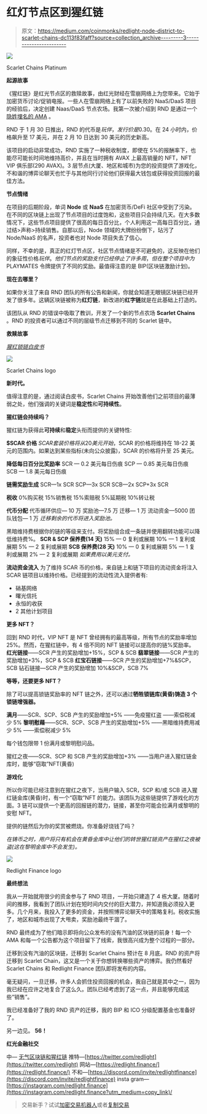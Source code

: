 # 红灯节点区到猩红链

> 原文：<https://medium.com/coinmonks/redlight-node-district-to-scarlet-chains-dc113f83faff?source=collection_archive---------3----------------------->

![](img/c7356fad6446f4f5f9fa6bd6b208ed68.png)

Scarlet Chains Platinum

**起源故事**

《猩红链》是红光节点区的救赎故事，由红光财经在雪崩网络上为您带来。它始于加密货币讨论/促销电报。一些人在雪崩网络上有了以前失败的 NaaS/DaaS 项目的经验后，决定创建 Naas/DaaS 节点农场。我第一次被介绍到 RND 是通过一个[隐姓埋名的 AMA](https://www.youtube.com/watch?v=s9kY_o9Dq_w&t=3654s) 。

RND 于 1 月 30 日推出，RND 的代币是$玩伴，发行价是$0.30。在 24 小时内，价格飙升至 17 美元，并在 2 月 10 日达到 30 美元的历史新高。

该项目的启动非常成功，RND 实施了一种税收制度，即使在 5%的报酬率下，也能尽可能长时间地维持高价，并且在当时拥有 AVAX 上最高销量的 NFT，NFT VIP 俱乐部(290 AVAX)。3 层节点(大厦、地区和城市)为您的投资提供了游戏化，不和谐的博弈论聊天也忙于与其他同行讨论他们获得最大钱包或获得投资回报的最佳方法。

**节点情绪**

在项目的后期阶段，单词 **Node** 或 **NaaS** 在加密货币/DeFi 社区中受到了污染。在不同的区块链上出现了节点项目的过度饱和，这些项目只会持续几天。在大多数情况下，这些节点项目提供了很高的每日百分比，个人利用这一高每日百分比，通过结>声称>持续销售。自那以后，Node 领域的大牌纷纷倒下，玷污了 Node/NaaS 的名声，投资者也对 Node 项目失去了信心。

同样，不幸的是，真正的红灯节点区，社区节点情绪是不可避免的，这反映在他们的象征性价格$玩伴。他们节点的奖励支付已经停止了许多周，但在整个项目中为$ PLAYMATES 令牌提供了不同的奖励。最值得注意的是 BIP(区块链激励计划)。

**现在去哪里？**

如果你关注了来自 RND 团队的所有公告和新闻，你就会知道无眼镜区块链已经开发了很多年。这辆区块链被称为**红灯链**，新改进的**红字链**就是在此基础上打造的。

该团队从 RND 的错误中吸取了教训，开发了一个新的节点农场 **Scarlet Chains** 。RND 的投资者可以通过不同的层级节点迁移到不同的 Scarlet 链中。

**救赎故事**

[*猩红锁链白皮书*](https://redlight.finance/wp-content/uploads/2022/07/Whitepaper-Scarlet-Chains.pdf)

![](img/f27854df3f40c9c058b5da63b3c062da.png)

Scarlet Chains logo

**新时代。**

值得注意的是，通过阅读白皮书，Scarlet Chains 开始改善他们之前项目的最薄弱之处，他们强调的关键词是**稳定性**和**可持续性**。

**猩红链会持续吗？**

猩红链为获得此**可持续**和**稳定**头衔而提供的关键特性:

**$SCAR 价格** $SCAR 套装价格将从 20 美元开始，$SCAR 的价格将维持在 18-22 美元的范围内。如果达到某些指标(未向公众披露)，SCAR 的价格将升至 25 美元。

**降低每日百分比奖励率**
SCR — 0.2 美元每日伤痕
SCP — 0.85 美元每日伤痕
SCB — 1.8 美元每日伤痕

**链需奖励生成**
SCR—1x SCR
SCP—3x SCR
SCB—2x SCP+3x SCR

**税收**
0%购买税
15%销售税
15%索赔税
5%延期税
10%转让税

**代币分配** 代币循环供应— 10 万
奖励池—7.5 万
迁移— 1 万
流动资金—5000
团队钱包— 1 万
*迁移剩余的代币将进入奖励池。*

黑暗维持费根据你的链的等级来支付。将奖励组合成一条链并使用翻转功能可以降低维持费%。
**SCR & SCP 保养费(14 天)** 15% — 0 复利或展期
10% — 1 复利或展期
5% — 2 复利或展期
**SCB 保养费(28 天)** 10% — 0 复利或展期
5% — 1 复利或展期
2% — 2 复利或展期
*如果费用以美元支付。*

**流动资金流入** 为了维持 SCAR 币的价格，来自链上和链下项目的流动资金将注入 SCAR 链项目以维持价格。已经提到的流动性流入提供者有:

*   硝基网络
*   曙光信托
*   永恒的收获
*   2 其他计划项目

**更多 NFT？**

回到 RND 时代，VIP NFT 是 NFT 曾经拥有的最高等级，所有节点的奖励率增加 25%。然而，在猩红链中，有 4 倍不同的 NFT 链接可以提高你的链%奖励率。
**红光链接**——SCR 产生的奖励增加+15%，SCP & SCB
**翡翠链接**——SCR 产生的奖励增加+3%，SCP & SCB
**红宝石链接**——SCR 产生的奖励增加+7%&SCP，SCB
钻石链接—SCR 产生的奖励增加 10%&SCP，SCB 7%

**等等，还要更多 NFT？**

除了可以提高锁链奖励率的 NFT 链之外，还可以通过**牺牲锁链库(黄昏)铸造 3 个锁链增强器。**

**满月**——SCR、SCP、SCB 产生的奖励增加+5%
——免疫猩红盗
——索偿税减少 5%
**黎明慰藉**——SCR、SCP、SCB 产生的奖励增加+5%
——黑暗维持费用减少 5%
——索偿税减少 5%

每个钱包限带 1 份满月或黎明慰问品。

猩红之夜——SCR、SCP 和 SCB 产生的奖励增加+3%
——当用户进入猩红链金库时，能够“窃取”NFT(黄昏)

**游戏化**

所以你可能已经注意到在猩红之夜下，当用户输入 SCR，SCP 和/或 SCB 进入猩红链金库(黄昏)时，有一个“窃取”NFT 的能力。该团队为这些链提供了游戏化的方面。3 链可以提供一个更高的回报链的潜力，链接，甚至你可能会拉满月或黎明的安慰 NFT。

提供的链然后为你的奖赏被燃烧。你准备好烧钱了吗？

*在铸币之时，用户将只有机会在黄昏金库中让他们的转世猩红链资产在猩红之夜被盗(这在黎明金库中不会发生)。*

![](img/d50e68aa38c41ff7bdc7b774443140a5.png)

Redlight Finance logo

**最终想法**

我从一开始就用很少的资金参与了 RND 项目，一开始只建造了 4 栋大厦。随着时间的推移，我看到了团队计划在短时间内交付的巨大潜力，并知道我必须投入更多。几个月来，我投入了更多的资金，并按照博弈论聊天中的策略复利。税收实施了，地区和城市出现了大甩卖，奖励池最终干涸了。

RND 最终成为了他们暗示即将向公众发布的没有汽油的区块链的前身！每一个 AMA 和每一个公告都为这个项目留下了线索，我很高兴成为整个过程的一部分。

迁移到没有汽油的区块链，迁移到 Scarlet Chains 预计在 8 月底。RND 的资产将迁移到 Scarlet Chain，这又是一个关于你想转换哪些资产的博弈。我仍然看好 Scarlet Chains 和 Redlight Finance 团队即将发布的内容。

毫无疑问，一旦迁移，许多人会抓住投资回报的机会，我自己就是其中之一，因为我已经在应许之地复合了这么久。团队已经考虑到了这一点，并且能够完成这些“销售”。

我已经准备好了我的 RND 资产的迁移，我的 BIP 和 ICO 分级配置基金也准备好了。

另一边见。 **56！**

**红光金融社交**

中— [无气区块链和猩红链](/@RedlightFinance/gasless-blockchain-and-scarlet-chains-258d9b387674)
推特—[https://twitter.com/redlight](https://twitter.com/redlight)
网站—[https://redlight.finance/](https://redlight.finance/)
不和—[https://discord.com/invite/redlightfinance](https://discord.com/invite/redlightfinance)
insta gram—[https://instagram.com/redlight.finance](https://instagram.com/redlight.finance?utm_medium=copy_link)/

> 交易新手？试试[加密交易机器人](/coinmonks/crypto-trading-bot-c2ffce8acb2a)或者[复制交易](/coinmonks/top-10-crypto-copy-trading-platforms-for-beginners-d0c37c7d698c)